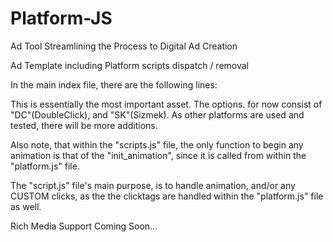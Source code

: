 # Platform-JS
Ad Tool Streamlining the Process to Digital Ad Creation

Ad Template including Platform scripts dispatch / removal

In the main index file, there are the following lines:
	<script>
		$(document).dispatchPlatform({
			$platform:"DC"
		});
	</script>
	
This is essentially the most important asset.  The options. for now consist of "DC"(DoubleClick), and "SK"(Sizmek).
As other platforms are used and tested, there will be more additions.

Also note, that within the "scripts.js" file, the only function to begin any animation is that of the "init_animation", since it is 
called from within the "platform.js" file.

The "script.js" file's main purpose, is to handle animation, and/or any CUSTOM clicks, as the the clicktags are handled within the
"platform.js" file as well.

Rich Media Support Coming Soon...

